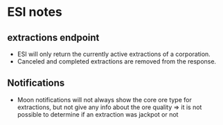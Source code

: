 # ESI notes

## extractions endpoint

- ESI will only return the currently active extractions of a corporation.
- Canceled and completed extractions are removed from the response.

## Notifications

- Moon notifications will not always show the core ore type for extractions, but not give any info about the ore quality => it is not possible to determine if an extraction was jackpot or not
